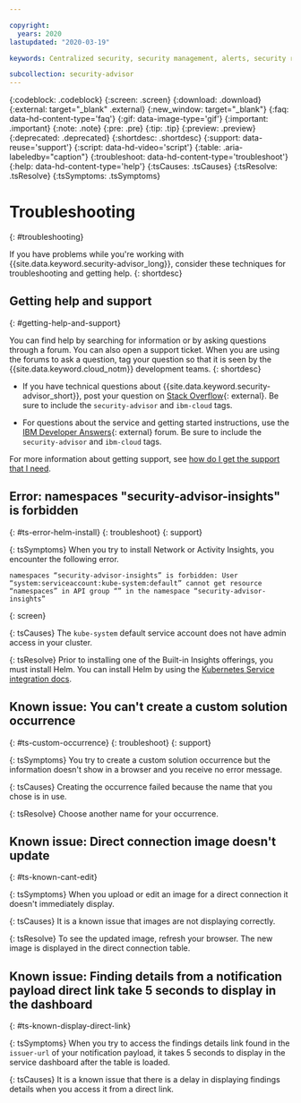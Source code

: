 ```yaml
---

copyright:
  years: 2020
lastupdated: "2020-03-19"

keywords: Centralized security, security management, alerts, security risk, insights, threat detection

subcollection: security-advisor
---
```


{:codeblock: .codeblock}
{:screen: .screen}
{:download: .download}
{:external: target="_blank" .external}
{:new_window: target="_blank"}
{:faq: data-hd-content-type='faq'}
{:gif: data-image-type='gif'}
{:important: .important}
{:note: .note}
{:pre: .pre}
{:tip: .tip}
{:preview: .preview}
{:deprecated: .deprecated}
{:shortdesc: .shortdesc}
{:support: data-reuse='support'}
{:script: data-hd-video='script'}
{:table: .aria-labeledby="caption"}
{:troubleshoot: data-hd-content-type='troubleshoot'}
{:help: data-hd-content-type='help'}
{:tsCauses: .tsCauses}
{:tsResolve: .tsResolve}
{:tsSymptoms: .tsSymptoms}


# Troubleshooting
{: #troubleshooting}

If you have problems while you're working with {{site.data.keyword.security-advisor_long}}, consider these techniques for troubleshooting and getting help.
{: shortdesc}


## Getting help and support
{: #getting-help-and-support}



You can find help by searching for information or by asking questions through a forum. You can also open a support ticket. When you are using the forums to ask a question, tag your question so that it is seen by the {{site.data.keyword.cloud_notm}} development teams.
{: shortdesc}

  * If you have technical questions about {{site.data.keyword.security-advisor_short}}, post your question on [Stack Overflow](https://stackoverflow.com/){: external}. Be sure to include the `security-advisor` and `ibm-cloud` tags.

  * For questions about the service and getting started instructions, use the [IBM Developer Answers](https://developer.ibm.com/){: external} forum. Be sure to include the `security-advisor` and `ibm-cloud` tags.


For more information about getting support, see [how do I get the support that I need](/docs/get-support?topic=get-support-getting-customer-support#getting-customer-support).





## Error: namespaces "security-advisor-insights" is forbidden
{: #ts-error-helm-install}
{: troubleshoot} 
{: support}

{: tsSymptoms}
When you try to install Network or Activity Insights, you encounter the following error.

```
namespaces “security-advisor-insights” is forbidden: User “system:serviceaccount:kube-system:default” cannot get resource “namespaces” in API group “” in the namespace “security-advisor-insights”
```
{: screen}

{: tsCauses}
The `kube-system` default service account does not have admin access in your cluster.

{: tsResolve}
Prior to installing one of the Built-in Insights offerings, you must install Helm. You can install Helm by using the [Kubernetes Service integration docs](/docs/containers?topic=containers-helm).


## Known issue: You can't create a custom solution occurrence
{: #ts-custom-occurrence}
{: troubleshoot} 
{: support}

{: tsSymptoms}
You try to create a custom solution occurrence but the information doesn't show in a browser and you receive no error message.

{: tsCauses}
Creating the occurrence failed because the name that you chose is in use.

{: tsResolve}
Choose another name for your occurrence.

## Known issue: Direct connection image doesn't update
{: #ts-known-cant-edit}

{: tsSymptoms}
When you upload or edit an image for a direct connection it doesn't immediately display.

{: tsCauses}
It is a known issue that images are not displaying correctly.

{: tsResolve}
To see the updated image, refresh your browser. The new image is displayed in the direct connection table.


## Known issue: Finding details from a notification payload direct link take 5 seconds to display in the dashboard
{: #ts-known-display-direct-link}

{: tsSymptoms}
When you try to access the findings details link found in the `issuer-url` of your notification payload, it takes 5 seconds to display in the service dashboard after the table is loaded.

{: tsCauses}
It is a known issue that there is a delay in displaying findings details when you access it from a direct link.
